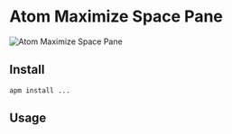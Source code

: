 # Atom Maximize Space Pane

![Atom Maximize Space Pane](https://github.com/nju33/atom-maximize-space-pane/blob/master/screenshot.gif?raw=true)

## Install

```
apm install ...
```

## Usage
